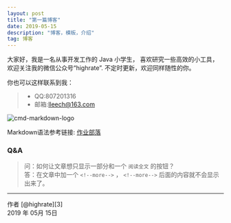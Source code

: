 ```yaml
---
layout: post
title: "第一篇博客"
date: 2019-05-15 
description: "博客，模板，介绍"
tag: 博客 
---   
```


大家好，我是一名从事开发工作的 Java 小学生，
喜欢研究一些高效的小工具，欢迎关注我的微信公众号“highrate”.
不定时更新，欢迎同样随性的你。
<!-- more -->
你也可以这样联系到我：
> * QQ:807201316
> * 邮箱:lleech@163.com

![cmd-markdown-logo](https://www.zybuluo.com/static/img/logo.png)

Markdown语法参考链接: [作业部落](https://www.zybuluo.com/mdeditor)
 

### Q&A

> 问：如何让文章想只显示一部分和一个 `阅读全文` 的按钮？       
> 答：在文章中加一个 `<!--more-->` ， `<!--more-->` 后面的内容就不会显示出来了。

------
作者 [@highrate][3]     
2019 年 05月 15日   
